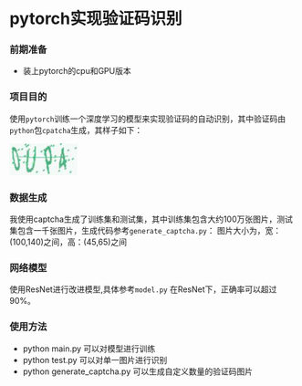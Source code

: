 # pytorch实现验证码识别

### 前期准备

- 装上pytorch的cpu和GPU版本

### 项目目的

使用`pytorch`训练一个深度学习的模型来实现验证码的自动识别，其中验证码由`python`包`cpatcha`生成，其样子如下：

![avatar](./userTest/0Up4.jpg)

### 数据生成

我使用captcha生成了训练集和测试集，其中训练集包含大约100万张图片，测试集包含一千张图片，生成代码参考`generate_captcha.py`：
图片大小为，宽：(100,140)之间，高：(45,65)之间
### 网络模型

使用ResNet进行改进模型,具体参考`model.py`
在ResNet下，正确率可以超过90%。

### 使用方法

- python main.py 可以对模型进行训练
- python test.py 可以对单一图片进行识别
- python generate_captcha.py 可以生成自定义数量的验证码图片